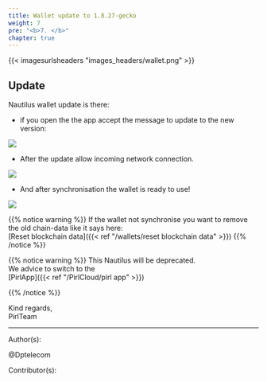 ```yaml
---
title: Wallet update to 1.8.27-gecko
weight: 7
pre: "<b>7. </b>"
chapter: true
---
```


{{< imagesurlsheaders "images_headers/wallet.png" >}}

## Update

Nautilus wallet update is there:

- if you open the the app accept the message to update to the new version:

![](https://cdn.discordapp.com/attachments/368370088430272513/571836285048586240/Screen_Shot_2019-04-28_at_01.04.08.jpg)

- After the update allow incoming network connection.

![](https://cdn.discordapp.com/attachments/368370088430272513/571836362140155911/Screen_Shot_2019-04-28_at_01.04.42.jpg)

- And after synchronisation the wallet is ready to use!

![](https://cdn.discordapp.com/attachments/368370088430272513/571836436974665739/Screen_Shot_2019-04-28_at_01.06.51.jpg)

{{% notice warning %}}
If the wallet not synchronise you want to remove the old chain-data like it says here:  
[Reset blockchain data]({{< ref "/wallets/reset blockchain data" >}})
{{% /notice %}}  

{{% notice warning %}}
This Nautilus will be deprecated.  
We advice to switch to the  
[PirlApp]({{< ref "/PirlCloud/pirl app" >}})

{{% /notice %}}

Kind regards,  
PirlTeam  

---
Author(s):

@Dptelecom

Contributor(s):
